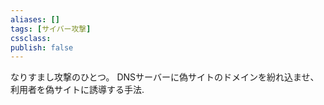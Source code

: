 ```yaml
---
aliases: []
tags: [サイバー攻撃]
cssclass:
publish: false
---
```

なりすまし攻撃のひとつ。
DNSサーバーに偽サイトのドメインを紛れ込ませ、利用者を偽サイトに誘導する手法.

